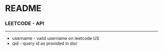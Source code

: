 
# README


###  LEETCODE  - API 
---
- username - vaild username on leetcode US
- qid - query id as provided in doc




